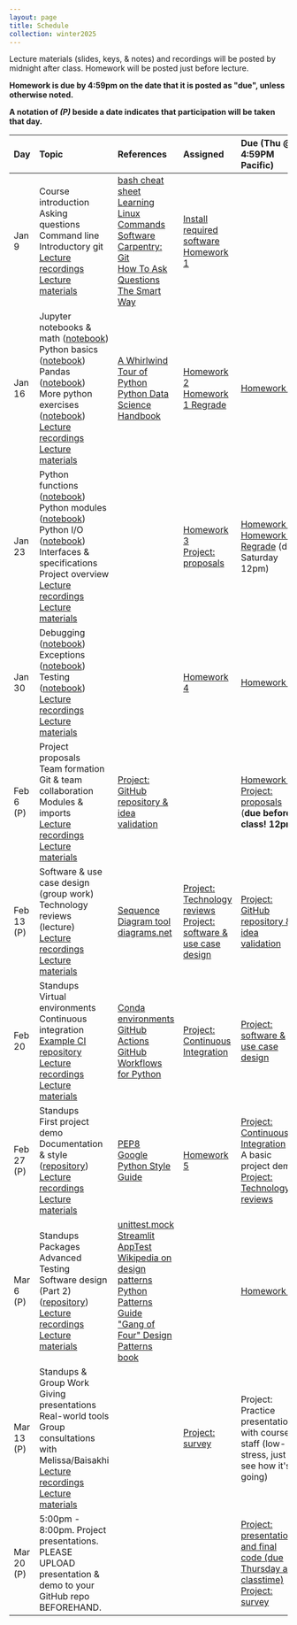 ```yaml
---
layout: page
title: Schedule
collection: winter2025
---
```


[Lecture 1 materials]: https://github.com/UWDATA515/lecture-materials/tree/main/01
[Lecture 2 materials]: https://github.com/UWDATA515/lecture-materials/tree/main/02
[Lecture 3 materials]: https://github.com/UWDATA515/lecture-materials/tree/main/03
[Lecture 4 materials]: <notfound>
[Lecture 5 materials]: <notfound>
[Lecture 6 materials]: <notfound>
[Lecture 7 materials]: <notfound>
[Lecture 8 materials]: <notfound>
[Lecture 9 materials]: <notfound>
[Lecture 10 materials]: <notfound>

[Homework 1]: https://www.gradescope.com/courses/918720/assignments/5384690
[Homework 1 Regrade]: https://www.gradescope.com/courses/918720/assignments/5618777
[Homework 2]: https://www.gradescope.com/courses/918720/assignments/5603100
[Homework 2 Regrade]: <notfound>
[Homework 3]: https://www.gradescope.com/courses/918720/assignments/5661832
[Homework 3 Regrade]: <notfound>
[Homework 4]: <notfound>
[Homework 4 Regrade]: <notfound>
[Homework 5]: <notfound>
[Homework 5 Regrade]: <notfound>
[Project proposal survey]: <notfound>
[Project validation survey]: <notfound>
[Midpoint feedback]: <notfound>
[Guest lecture survey]: <notfound>
[Project survey]: <notfound>

[Lecture 1 recordings]: https://uw.hosted.panopto.com/Panopto/Pages/Sessions/List.aspx?folderID=2b818538-81aa-49a7-849d-b260018386c7
[Lecture 2 recordings]: https://uw.hosted.panopto.com/Panopto/Pages/Sessions/List.aspx?folderID=9d0dd344-39fc-4e8a-a17f-b2600183a6a6
[Lecture 3 recordings]: https://uw.hosted.panopto.com/Panopto/Pages/Sessions/List.aspx?folderID=c2d60157-ab80-454d-bfe6-b2600183aa7c
[Lecture 4 recordings]: <notfound>
[Lecture 5 recordings]: <notfound>
[Lecture 6 recordings]: <notfound>
[Lecture 7 recordings]: <notfound>
[Lecture 8 recordings]: <notfound>
[Lecture 9 recordings]: <notfound>
[Lecture 10 recordings]: <notfound>

Lecture materials (slides, keys, & notes) and recordings will be posted by midnight after class. Homework will be posted just before lecture.

**Homework is due by 4:59pm on the date that it is posted as "due", unless otherwise noted.**

**A notation of *(P)* beside a date indicates that participation will be taken that day.**

| Day      | Topic                                                         | References       | Assigned | Due (Thu @ 4:59PM Pacific)    |
|:----------|:----------------|:---------------|:-------------------|:-------------------|
| Jan 9     | Course introduction<br />Asking questions<br />Command line<br />Introductory git<br />[Lecture recordings][Lecture 1 recordings]<br />[Lecture materials][Lecture 1 materials] | [bash cheat sheet](https://www.alexji.com/UNIXCheatSheet.pdf)<br />[Learning Linux Commands](http://linuxcommand.org/lc3_learning_the_shell.php)<br />[Software Carpentry: Git](https://swcarpentry.github.io/git-novice/)<br />[How To Ask Questions The Smart Way](http://www.catb.org/~esr/faqs/smart-questions.html) | [Install required software](<software>)<br />[Homework 1][Homework 1] | | 
| Jan 16    | Jupyter notebooks & math ([notebook](https://raw.githubusercontent.com/UWDATA515/lecture-materials/main/02/jupyter_and_python_breakout.ipynb))<br />Python basics ([notebook](https://raw.githubusercontent.com/UWDATA515/lecture-materials/main/02/python_vars_and_flow_control.ipynb))<br />Pandas ([notebook](https://raw.githubusercontent.com/UWDATA515/lecture-materials/main/02/data_manipulation.ipynb))<br />More python exercises ([notebook](https://raw.githubusercontent.com/UWDATA515/lecture-materials/main/02/more_python.ipynb))<br />[Lecture recordings][Lecture 2 recordings]<br />[Lecture materials][Lecture 2 materials] | [A Whirlwind Tour of Python](https://jakevdp.github.io/WhirlwindTourOfPython/)<br />[Python Data Science Handbook](https://jakevdp.github.io/PythonDataScienceHandbook/)  | [Homework 2][Homework 2]<br />[Homework 1 Regrade][Homework 1 Regrade] | [Homework 1][Homework 1] |
| Jan 23    | Python functions ([notebook](https://raw.githubusercontent.com/UWDATA515/lecture-materials/main/03/python_functions.ipynb))<br />Python modules ([notebook](https://raw.githubusercontent.com/UWDATA515/lecture-materials/main/03/python_modules.ipynb))<br />Python I/O ([notebook](https://raw.githubusercontent.com/UWDATA515/lecture-materials/main/03/python_files_io.ipynb))<br />Interfaces & specifications<br />Project overview<br />[Lecture recordings][Lecture 3 recordings]<br />[Lecture materials][Lecture 3 materials] |  | [Homework 3][Homework 3]<br />[Project: proposals][Project proposal survey] | [Homework 2][Homework 2]<br />[Homework 1 Regrade][Homework 1 Regrade] (due Saturday 12pm) |
| Jan 30     | Debugging ([notebook](https://raw.githubusercontent.com/UWDATA515/lecture-materials/main/07/debugging_python.ipynb))<br />Exceptions ([notebook](https://raw.githubusercontent.com/UWDATA515/lecture-materials/main/07/exceptions_in_python.ipynb))<br />Testing ([notebook](https://raw.githubusercontent.com/UWDATA515/lecture-materials/main/07/python_unit_tests.ipynb))<br />[Lecture recordings][Lecture 4 recordings]<br />[Lecture materials][Lecture 4 materials] | | [Homework 4][Homework 4] | [Homework 3][Homework 3] |
| Feb 6 (P)   | Project proposals<br />Team formation<br />Git & team collaboration<br />Modules & imports<br />[Lecture recordings][Lecture 5 recordings]<br />[Lecture materials][Lecture 5 materials] | [Project: GitHub repository & idea validation][Project validation survey] | | [Homework 4][Homework 4]<br />[Project: proposals][Project proposal survey] (**due before class! 12pm**) | 
| Feb 13 (P)   | Software & use case design (group work)<br />Technology reviews (lecture)<br />[Lecture recordings][Lecture 6 recordings]<br />[Lecture materials][Lecture 6 materials] | [Sequence Diagram tool](https://www.websequencediagrams.com/)<br />[diagrams.net](https://app.diagrams.net/) | [Project: Technology reviews](https://github.com/UWDATA515/lecture-materials/blob/main/05/DATA515_05_TechnologyReviews.pdf)<br />[Project: software & use case design](<projects>) | [Project: GitHub repository & idea validation][Project validation survey] | 
| Feb 20    | Standups<br />Virtual environments<br />Continuous integration<br />[Example CI repository](https://github.com/UWDATA515/ci_example)<br />[Lecture recordings][Lecture 7 recordings]<br />[Lecture materials][Lecture 7 materials] | [Conda environments](https://conda.io/projects/conda/en/latest/user-guide/concepts/environments.html)<br />[GitHub Actions](https://docs.github.com/en/actions/quickstart)<br />[GitHub Workflows for Python](https://docs.github.com/en/actions/automating-builds-and-tests/building-and-testing-python) | [Project: Continuous Integration](<projects>) | [Project: software & use case design](<projects>) | 
| Feb 27 (P)   | Standups<br />First project demo<br />Documentation & style ([repository](https://github.com/UWDATA515/style_documentation_example/))<br />[Lecture recordings][Lecture 8 recordings]<br />[Lecture materials][Lecture 8 materials] | [PEP8](https://www.python.org/dev/peps/pep-0008/)<br />[Google Python Style Guide](http://google.github.io/styleguide/pyguide.html) | [Homework 5][Homework 5] | [Project: Continuous Integration](<projects>)<br />A basic project demo<br />[Project: Technology reviews](https://github.com/UWDATA515/lecture-materials/blob/main/05/DATA515_05_TechnologyReviews.pdf) | 
| Mar 6 (P)   | Standups<br />Packages<br />Advanced Testing<br />Software design (Part 2) ([repository](https://github.com/UWDATA515/testing_example))<br />[Lecture recordings][Lecture 9 recordings]<br />[Lecture materials][Lecture 9 materials] | [unittest.mock](https://docs.python.org/3/library/unittest.mock.html)<br />[Streamlit AppTest](https://docs.streamlit.io/library/advanced-features/app-testing)<br />[Wikipedia on design patterns](https://en.wikipedia.org/wiki/Software_design_pattern)<br />[Python Patterns Guide](https://python-patterns.guide/)<br />["Gang of Four" Design Patterns book](https://www.amazon.com/Design-Patterns-Object-Oriented-Addison-Wesley-Professional-ebook/dp/B000SEIBB8) |  | [Homework 5][Homework 5] | 
| Mar 13 (P)    | Standups & Group Work<br />Giving presentations<br />Real-world tools<br />Group consultations with Melissa/Baisakhi<br />[Lecture recordings][Lecture 10 recordings]<br />[Lecture materials][Lecture 10 materials] |  | [Project: survey][Project survey] | Project: Practice presentations with course staff (low-stress, just to see how it's going) | 
| Mar 20 (P)     | 5:00pm - 8:00pm. Project presentations. PLEASE UPLOAD presentation & demo to your GitHub repo BEFOREHAND.  |  |  | [Project: presentation and final code (due Thursday at classtime)](<projects.md>)<br />[Project: survey][Project survey] |
